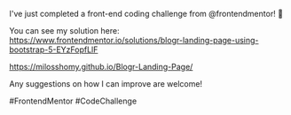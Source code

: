 I've just completed a front-end coding challenge from @frontendmentor! 🎉

You can see my solution here: https://www.frontendmentor.io/solutions/blogr-landing-page-using-bootstrap-5-EYzFopfLlF

https://milosshomy.github.io/Blogr-Landing-Page/

Any suggestions on how I can improve are welcome!

#FrontendMentor #CodeChallenge
